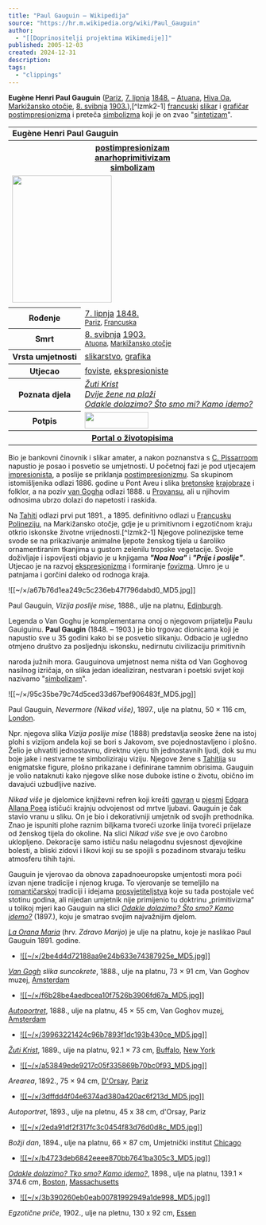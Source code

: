 ```yaml
---
title: "Paul Gauguin – Wikipedija"
source: "https://hr.m.wikipedia.org/wiki/Paul_Gauguin"
author:
  - "[[Doprinositelji projektima Wikimedije]]"
published: 2005-12-03
created: 2024-12-31
description:
tags:
  - "clippings"
---
```

**Eugène Henri Paul Gauguin** ([Pariz](https://hr.m.wikipedia.org/wiki/Pariz "Pariz"), [7\. lipnja](https://hr.m.wikipedia.org/wiki/7._lipnja "7. lipnja") [1848.](https://hr.m.wikipedia.org/wiki/1848. "1848.") – [Atuana](https://hr.m.wikipedia.org/w/index.php?title=Atuana&action=edit&redlink=1 "Atuana (stranica ne postoji)"), [Hiva Oa](https://hr.m.wikipedia.org/w/index.php?title=Hiva_Oa&action=edit&redlink=1 "Hiva Oa (stranica ne postoji)"), [Markižansko otočje](https://hr.m.wikipedia.org/wiki/Marki%C5%BEansko_oto%C4%8Dje "Markižansko otočje"), [8\. svibnja](https://hr.m.wikipedia.org/wiki/8._svibnja "8. svibnja") [1903.](https://hr.m.wikipedia.org/wiki/1903. "1903.")),[^lzmk2-1] [francuski](https://hr.m.wikipedia.org/wiki/Francuski "Francuski") [slikar](https://hr.m.wikipedia.org/wiki/Slikar "Slikar") i [grafičar](https://hr.m.wikipedia.org/wiki/Grafi%C4%8Dar "Grafičar") [postimpresionizma](https://hr.m.wikipedia.org/wiki/Postimpresionizam "Postimpresionizam") i preteča [simbolizma](https://hr.m.wikipedia.org/wiki/Simbolizam "Simbolizam") koji je on zvao "[sintetizam](https://hr.m.wikipedia.org/wiki/Sintetizam "Sintetizam")".

<table><tbody><tr><td colspan="2"><b>Eugène Henri Paul Gauguin</b></td></tr><tr><th colspan="2"><a href="https://hr.m.wikipedia.org/wiki/Postimpresionizam">postimpresionizam</a><br><a href="https://hr.m.wikipedia.org/wiki/Anarhoprimitivizam">anarhoprimitivizam</a><br><a href="https://hr.m.wikipedia.org/wiki/Simbolizam">simbolizam</a></th></tr><tr><td colspan="2"><span><a href="https://hr.m.wikipedia.org/wiki/Datoteka:Paul_Gauguin_1891.png"><img src="https://upload.wikimedia.org/wikipedia/commons/thumb/5/53/Paul_Gauguin_1891.png/200px-Paul_Gauguin_1891.png" width="200" height="255"></a></span><br><small></small></td></tr><tr><td colspan="2"></td></tr><tr><th>Rođenje</th><td><a href="https://hr.m.wikipedia.org/wiki/7._lipnja">7. lipnja</a> <a href="https://hr.m.wikipedia.org/wiki/1848.">1848.</a><br><small><a href="https://hr.m.wikipedia.org/wiki/Pariz">Pariz</a>, <a href="https://hr.m.wikipedia.org/wiki/Francuska">Francuska</a></small></td></tr><tr><th>Smrt</th><td><a href="https://hr.m.wikipedia.org/wiki/8._svibnja">8. svibnja</a> <a href="https://hr.m.wikipedia.org/wiki/1903.">1903.</a><br><small><a href="https://hr.m.wikipedia.org/w/index.php?title=Atuona&amp;action=edit&amp;redlink=1">Atuona</a>, <a href="https://hr.m.wikipedia.org/wiki/Marki%C5%BEansko_oto%C4%8Dje">Markižansko otočje</a></small></td></tr><tr><th>Vrsta umjetnosti</th><td><a href="https://hr.m.wikipedia.org/wiki/Slikarstvo">slikarstvo</a>, <a href="https://hr.m.wikipedia.org/wiki/Grafika">grafika</a></td></tr><tr><th>Utjecao</th><td><a href="https://hr.m.wikipedia.org/wiki/Fovizam">foviste</a>, <a href="https://hr.m.wikipedia.org/wiki/Ekspresionizam">ekspresioniste</a></td></tr><tr><th>Poznata djela</th><td><i><a href="https://hr.m.wikipedia.org/wiki/%C5%BDuti_Krist">Žuti Krist</a></i><br><i><a href="https://hr.m.wikipedia.org/w/index.php?title=Dvije_%C5%BEene_na_pla%C5%BEi&amp;action=edit&amp;redlink=1">Dvije žene na plaži</a></i><br><i><a href="https://hr.m.wikipedia.org/wiki/Odakle_dolazimo%3F_%C5%A0to_smo_mi%3F_Kamo_idemo%3F">Odakle dolazimo? Što smo mi? Kamo idemo?</a></i></td></tr><tr><th>Potpis</th><td><span><a href="https://hr.m.wikipedia.org/wiki/Datoteka:Paul_Gauguin_signature.png"><img src="https://upload.wikimedia.org/wikipedia/commons/thumb/d/de/Paul_Gauguin_signature.png/128px-Paul_Gauguin_signature.png" width="128" height="33"></a></span></td></tr><tr><th colspan="2"><a href="https://hr.m.wikipedia.org/wiki/Portal:%C5%BDivotopis">Portal o životopisima</a></th></tr></tbody></table>

Bio je bankovni činovnik i slikar amater, a nakon poznanstva s [C. Pissarroom](https://hr.m.wikipedia.org/wiki/Camille_Pissarro "Camille Pissarro") napustio je posao i posvetio se umjetnosti. U početnoj fazi je pod utjecajem [impresionista](https://hr.m.wikipedia.org/wiki/Impresionizam "Impresionizam"), a poslije se priklanja [postimpresionizmu](https://hr.m.wikipedia.org/wiki/Postimpresionizam "Postimpresionizam"). Sa skupinom istomišljenika odlazi 1886. godine u Pont Aveu i slika [bretonske](https://hr.m.wikipedia.org/wiki/Bretanja "Bretanja") [krajobraze](https://hr.m.wikipedia.org/wiki/Krajobraz "Krajobraz") i folklor, a na poziv [van Gogha](https://hr.m.wikipedia.org/wiki/Vincent_van_Gogh "Vincent van Gogh") odlazi 1888. u [Provansu](https://hr.m.wikipedia.org/wiki/Provansa "Provansa"), ali u njihovim odnosima ubrzo dolazi do napetosti i raskida.

Na [Tahiti](https://hr.m.wikipedia.org/wiki/Tahiti "Tahiti") odlazi prvi put 1891., a 1895. definitivno odlazi u [Francusku Polineziju](https://hr.m.wikipedia.org/wiki/Francuska_Polinezija "Francuska Polinezija"), na Markižansko otočje, gdje je u primitivnom i egzotičnom kraju otkrio iskonske životne vrijednosti.[^lzmk2-1] Njegove polinezijske teme svode se na prikazivanje animalne ljepote ženskog tijela u šaroliko ornamentiranim tkanjima u gustom zelenilu tropske vegetacije. Svoje doživljaje i ispovijesti objavio je u knjigama ***"Noa Noa"*** i ***"Prije i poslije"***. Utjecao je na razvoj [ekspresionizma](https://hr.m.wikipedia.org/wiki/Ekspresionizam "Ekspresionizam") i formiranje [fovizma](https://hr.m.wikipedia.org/wiki/Fovizam "Fovizam"). Umro je u patnjama i gorčini daleko od rodnoga kraja.

![[~/×/a67b76d1ea249c5c236eb47f796dabd0_MD5.jpg]]

Paul Gauguin, *Vizija poslije mise*, 1888., ulje na platnu, [Edinburgh](https://hr.m.wikipedia.org/wiki/Edinburgh "Edinburgh").

Legenda o Van Goghu je komplementarna onoj o njegovom prijatelju Paulu Gauiguinu. **Paul Gaugin** (1848. – 1903.) je bio trgovac dionicama koji je napustio sve u 35 godini kako bi se posvetio slikanju. Odbacio je ugledno otmjeno društvo za posljednju iskonsku, nedirnutu civilizaciju primitivnih

naroda južnih mora. Gauguinova umjetnost nema ništa od Van Goghovog nasilnog izričaja, on slika jedan idealiziran, nestvaran i poetski svijet koji nazivamo "[simbolizam](https://hr.m.wikipedia.org/wiki/Simbolizam "Simbolizam")".

![[~/×/95c35be79c74d5ced33d67bef906483f_MD5.jpg]]

Paul Gauguin, *Nevermore (Nikad više)*, 1897., ulje na platnu, 50 × 116 cm, [London](https://hr.m.wikipedia.org/wiki/London "London").

Npr. njegova slika *Vizija poslije mise* (1888) predstavlja seoske žene na istoj plohi s vizijom anđela koji se bori s Jakovom, sve pojednostavljeno i plošno. Želio je uhvatiti jednostavnu, direktnu vjeru tih jednostavnih ljudi, dok su mu boje jake i nestvarne te simboliziraju viziju. Njegove žene s [Tahitija](https://hr.m.wikipedia.org/wiki/Tahiti "Tahiti") su enigmatske figure, plošno prikazane i definirane tamnim obrisima. Gauguin je volio nataknuti kako njegove slike nose duboke istine o životu, obično im davajući uzbudljive nazive.

*Nikad više* je djelomice književni refren koji krešti [gavran](https://hr.m.wikipedia.org/wiki/Gavran "Gavran") u [pjesmi](https://hr.m.wikipedia.org/wiki/Gavran_\(poema\) "Gavran (poema)") [Edgara Allana Poea](https://hr.m.wikipedia.org/wiki/Edgar_Allan_Poe "Edgar Allan Poe") ističući krajnju odvojenost od mrtve ljubavi. Gauguin je čak stavio vranu u sliku. On je bio i dekorativniji umjetnik od svojih prethodnika. Znao je ispuniti plohe raznim biljkama tvoreći uzorke linija tvoreći prijelaze od ženskog tijela do okoline. Na slici *Nikad više* sve je ovo čarobno uklopljeno. Dekoracije samo ističu našu nelagodnu svjesnost djevojkine bolesti, a bliski zidovi i likovi koji su se spojili s pozadinom stvaraju tešku atmosferu tihih tajni.

Gauguin je vjerovao da obnova zapadnoeuropske umjentosti mora poći izvan njene tradicije i njenog kruga. To vjerovanje se temeljilo na [romantičarskoj](https://hr.m.wikipedia.org/wiki/Romantizam "Romantizam") tradiciji i idejama [prosvjetiteljstva](https://hr.m.wikipedia.org/wiki/Prosvjetiteljstvo "Prosvjetiteljstvo") koje su tada postojale već stotinu godina, ali nijedan umjetnik nije primijenio tu doktrinu „primitivizma“ u tolikoj mjeri kao Gauguin na slici *[Odakle dolazimo? Što smo? Kamo idemo?](https://hr.m.wikipedia.org/wiki/Odakle_dolazimo%3F_%C5%A0to_smo%3F_Kamo_idemo%3F "Odakle dolazimo? Što smo? Kamo idemo?")* (1897.), koju je smatrao svojim najvažnijim djelom.

*[La Orana Maria](https://hr.m.wikipedia.org/wiki/La_Orana_Maria "La Orana Maria")* (hrv. *Zdravo Marijo*) je ulje na platnu, koje je naslikao Paul Gauguin 1891. godine.

- [![[~/×/2be4d4d72188aa9e24b633e74387925e_MD5.jpg]]](https://hr.m.wikipedia.org/wiki/Datoteka:Paul_Gauguin_104.jpg "Van Gogh slika suncokrete, 1888., ulje na platnu, 73 × 91 cm, Van Goghov muzej, Amsterdam")

*[Van Gogh](https://hr.m.wikipedia.org/wiki/Van_Gogh "Van Gogh") slika suncokrete*, 1888., ulje na platnu, 73 × 91 cm, Van Goghov muzej, [Amsterdam](https://hr.m.wikipedia.org/wiki/Amsterdam "Amsterdam")
- [![[~/×/f6b28be4aedbcea10f7526b3906fd67a_MD5.jpg]]](https://hr.m.wikipedia.org/wiki/Datoteka:Paul_Gauguin_112.jpg "Autoportret, 1888., ulje na platnu, 45 × 55 cm, Van Goghov muzej, Amsterdam")

*[Autoportret](https://hr.m.wikipedia.org/wiki/Autoportret "Autoportret")*, 1888., ulje na platnu, 45 × 55 cm, Van Goghov muzej, [Amsterdam](https://hr.m.wikipedia.org/wiki/Amsterdam "Amsterdam")
- [![[~/×/39963221424c96b7893f1dc193b430ce_MD5.jpg]]](https://hr.m.wikipedia.org/wiki/Datoteka:Gauguin_Il_Cristo_giallo.jpg "Žuti Krist, 1889., ulje na platnu, 92.1 × 73 cm, Buffalo, New York")

*[Žuti Krist](https://hr.m.wikipedia.org/wiki/%C5%BDuti_Krist "Žuti Krist")*, 1889., ulje na platnu, 92.1 × 73 cm, [Buffalo](https://hr.m.wikipedia.org/w/index.php?title=Buffalo,_New_York&action=edit&redlink=1 "Buffalo, New York (stranica ne postoji)"), [New York](https://hr.m.wikipedia.org/wiki/New_York "New York")
- [![[~/×/a53849ede9217c05f335869b70bc0f93_MD5.jpg]]](https://hr.m.wikipedia.org/wiki/Datoteka:Arearea,_by_Paul_Gauguin.jpg "Arearea, 1892., 75 × 94 cm, D'Orsay, Pariz")

*Arearea*, 1892., 75 × 94 cm, [D'Orsay](https://hr.m.wikipedia.org/wiki/D%27Orsay "D'Orsay"), [Pariz](https://hr.m.wikipedia.org/wiki/Pariz "Pariz")
- [![[~/×/3dffdd4f04e6374ad380a420ac6f213d_MD5.jpg]]](https://hr.m.wikipedia.org/wiki/Datoteka:Paul_Gauguin_111.jpg "Autoportret, 1893., ulje na pletnu, 45 x 38 cm, d'Orsay, Pariz")

*Autoportret*, 1893., ulje na pletnu, 45 x 38 cm, d'Orsay, Pariz
- [![[~/×/2eda91df2f317fc3c0454f83d76d0d8c_MD5.jpg]]](https://hr.m.wikipedia.org/wiki/Datoteka:Paul_Gauguin_113.jpg "Božji dan, 1894., ulje na platnu, 66 × 87 cm, Umjetnički institut Chicago")

*Božji dan*, 1894., ulje na platnu, 66 × 87 cm, Umjetnički institut [Chicago](https://hr.m.wikipedia.org/wiki/Chicago "Chicago")
- [![[~/×/b4723deb6842eeee870bb7641ba305c3_MD5.jpg]]](https://hr.m.wikipedia.org/wiki/Datoteka:Gauguin_Da_dove_veniamo.jpg "Odakle dolazimo? Tko smo? Kamo idemo?, 1898., ulje na platnu, 139.1 × 374.6 cm, Boston, Massachusetts")

*[Odakle dolazimo? Tko smo? Kamo idemo?](https://hr.m.wikipedia.org/wiki/Odakle_dolazimo%3F_Tko_smo%3F_Kamo_idemo%3F "Odakle dolazimo? Tko smo? Kamo idemo?")*, 1898., ulje na platnu, 139.1 × 374.6 cm, [Boston](https://hr.m.wikipedia.org/wiki/Boston "Boston"), [Massachusetts](https://hr.m.wikipedia.org/wiki/Massachusetts "Massachusetts")
- [![[~/×/3b390260eb0eab00781992949a1de998_MD5.jpg]]](https://hr.m.wikipedia.org/wiki/Datoteka:Paul_Gauguin_-_Contes_barbares_\(1902\).jpg "Egzotične priče, 1902., ulje na pletnu, 130 x 92 cm, Essen")

*Egzotične priče*, 1902., ulje na pletnu, 130 x 92 cm, [Essen](https://hr.m.wikipedia.org/wiki/Essen "Essen")